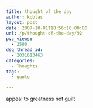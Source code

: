 ```yaml
---
title: thought of the day
author: koblas
layout: post
date: 2007-10-01T18:56:16+00:00
url: /p/thought-of-the-day/92
pvc_views:
  - 2500
dsq_thread_id:
  - 2031613463
categories:
  - Thoughts
tags:
  - quote

---
```

appeal to greatness not guilt

